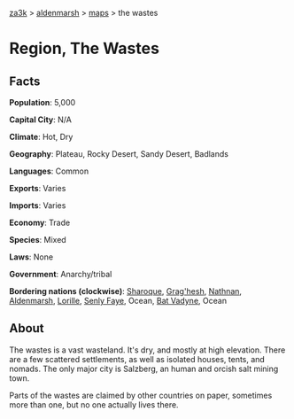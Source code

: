 [za3k](/) > [aldenmarsh](/aldenmarsh) > [maps](maps.md) > the wastes

# Region, The Wastes
## Facts
**Population**: 5,000

**Capital City**: N/A

**Climate**: Hot, Dry

**Geography**: Plateau, Rocky Desert, Sandy Desert, Badlands

**Languages**: Common

**Exports**: Varies

**Imports**: Varies

**Economy**: Trade

**Species**: Mixed

**Laws**: None

**Government**: Anarchy/tribal

**Bordering nations (clockwise)**: [Sharoque](sharoque.md), [Grag'hesh](graghesh.md), [Nathnan](nathnan.md), [Aldenmarsh](aldenmarsh.md), [Lorille](lorille.md), [Senly Faye](senly_faye.md), Ocean, [Bat Vadyne](bat_vadyne.md), Ocean

## About
The wastes is a vast wasteland. It's dry, and mostly at high elevation. There are a few scattered settlements, as well as isolated houses, tents, and nomads. The only major city is Salzberg, an human and orcish salt mining town.

Parts of the wastes are claimed by other countries on paper, sometimes more than one, but no one actually lives there.
